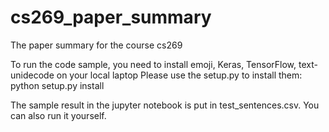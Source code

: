 # cs269_paper_summary
The paper summary for the course cs269


To run the code sample, you need to install emoji, Keras, TensorFlow, text-unidecode on your local laptop
Please use the setup.py to install them:
python setup.py install


The sample result in the jupyter notebook is put in test_sentences.csv. You can also run it yourself. 